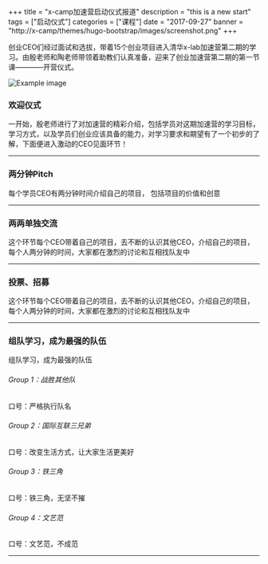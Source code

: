 +++
title = "x-camp加速营启动仪式报道"
description = "this is a new start"
tags = ["启动仪式"]
categories = ["课程"]
date = "2017-09-27"
banner = "http://x-camp/themes/hugo-bootstrap/images/screenshot.png"
+++


创业CEO们经过面试和选拔，带着15个创业项目进入清华x-lab加速营第二期的学习。由殷老师和陶老师带领着助教们认真准备，迎来了创业加速营第二期的第一节课————开营仪式。

![Example image](/static/1.png)




### 欢迎仪式
  一开始，殷老师进行了对加速营的精彩介绍，包括学员对这期加速营的学习目标，学习方式，以及学员们创业应该具备的能力，对学习要求和期望有了一个初步的了解，下面便进入激动的CEO见面环节！

* * *



### 两分钟Pitch
每个学员CEO有两分钟时间介绍自己的项目，
包括项目的价值和创意
* * *
### 两两单独交流
这个环节每个CEO带着自己的项目，去不断的认识其他CEO，介绍自己的项目，每个人两分钟的时间，大家都在激烈的讨论和互相找队友中
* * *
### 投票、招募
这个环节每个CEO带着自己的项目，去不断的认识其他CEO，介绍自己的项目，每个人两分钟的时间，大家都在激烈的讨论和互相找队友中
* * *
### 组队学习，成为最强的队伍
组队学习，成为最强的队伍
###### Group 1：战胜其他队
口号：严格执行队名
###### Group 2：国际互联三兄弟
口号：改变生活方式，让大家生活更美好
###### Group 3：铁三角
口号：铁三角，无坚不摧
###### Group 4：文艺范
口号：文艺范，不成范
* * *
